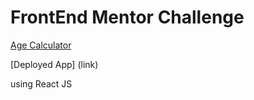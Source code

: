 # FrontEnd Mentor Challenge

[Age Calculator](https://www.frontendmentor.io/challenges/age-calculator-app-dF9DFFpj-Q/hub) 

[Deployed App] (link)

using React JS
